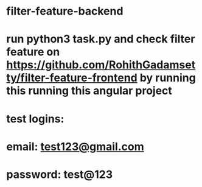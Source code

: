 # filter-feature-backend

# run python3 task.py and check filter feature on https://github.com/RohithGadamsetty/filter-feature-frontend by running this running this angular project

# test logins:
# email: test123@gmail.com
# password: test@123